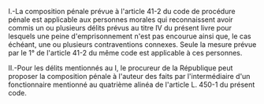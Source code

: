 I.-La composition pénale prévue à l'article 41-2 du code de procédure pénale est applicable aux personnes morales qui reconnaissent avoir commis un ou plusieurs délits prévus au titre IV du présent livre pour lesquels une peine d'emprisonnement n'est pas encourue ainsi que, le cas échéant, une ou plusieurs contraventions connexes. Seule la mesure prévue par le 1° de l'article 41-2 du même code est applicable à ces personnes.

II.-Pour les délits mentionnés au I, le procureur de la République peut proposer la composition pénale à l'auteur des faits par l'intermédiaire d'un fonctionnaire mentionné au quatrième alinéa de l'article L. 450-1 du présent code.
